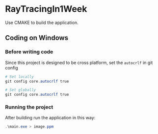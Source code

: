 # RayTracingIn1Week

Use CMAKE to build the application.

## Coding on Windows

### Before writing code

Since this project is designed to be cross platform, set the `autocrlf` in git config

```powershell
# Set locally
git config core.autocrlf true

# Set globally
git config core.autocrlf true
```

### Running the project

After building run the application in this way:

```powershell
.\main.exe > image.ppm
```
